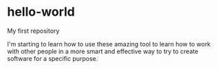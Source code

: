 # hello-world
My first repository

I'm starting to learn how to use these amazing tool to learn how to work with other people in a more smart and effective way to try to create software for a specific purpose.
